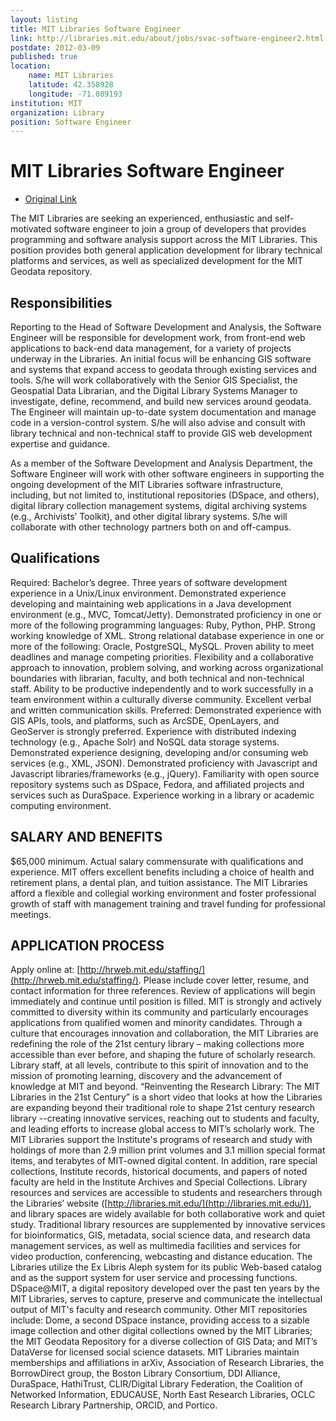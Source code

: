```yaml
---
layout: listing
title: MIT Libraries Software Engineer
link: http://libraries.mit.edu/about/jobs/svac-software-engineer2.html
postdate: 2012-03-09
published: true
location:
	name: MIT Libraries
	latitude: 42.358928
	longitude: -71.089193
institution: MIT
organization: Library
position: Software Engineer
---
```


# MIT Libraries Software Engineer

*  [Original Link](http://libraries.mit.edu/about/jobs/svac-software-engineer2.html)

The MIT Libraries are seeking an experienced, enthusiastic and self-motivated software engineer to join a group of developers that provides programming and software analysis support across the MIT Libraries. This position provides both general application development for library technical platforms and services, as well as specialized development for the MIT Geodata repository.

## Responsibilities
Reporting to the Head of Software Development and Analysis, the Software Engineer will be responsible for development work, from front-end web applications to back-end data management, for a variety of projects underway in the Libraries. An initial focus will be enhancing GIS software and systems that expand access to geodata through existing services and tools. S/he will work collaboratively with the Senior GIS Specialist, the Geospatial Data Librarian, and the Digital Library Systems Manager to investigate, define, recommend, and build new services around geodata. The Engineer will maintain up-to-date system documentation and manage code in a version-control system. S/he will also advise and consult with library technical and non-technical staff to provide GIS web development expertise and guidance.

As a member of the Software Development and Analysis Department, the Software Engineer will work with other software engineers in supporting the ongoing development of the MIT Libraries software infrastructure, including, but not limited to, institutional repositories (DSpace, and others), digital library collection management systems, digital archiving systems (e.g., Archivists’ Toolkit), and other digital library systems. S/he will collaborate with other technology partners both on and off-campus.

## Qualifications

Required: Bachelor’s degree. Three years of software development experience in a Unix/Linux environment. Demonstrated experience developing and maintaining web applications in a Java development environment (e.g., MVC, Tomcat/Jetty). Demonstrated proficiency in one or more of the following programming languages: Ruby, Python, PHP. Strong working knowledge of XML. Strong relational database experience in one or more of the following: Oracle, PostgreSQL, MySQL. Proven ability to meet deadlines and manage competing priorities. Flexibility and a collaborative approach to innovation, problem solving, and working across organizational boundaries with librarian, faculty, and both technical and non-technical staff. Ability to be productive independently and to work successfully in a team environment within a culturally diverse community. Excellent verbal and written communication skills. Preferred: Demonstrated experience with GIS APIs, tools, and platforms, such as ArcSDE, OpenLayers, and GeoServer is strongly preferred. Experience with distributed indexing technology (e.g., Apache Solr) and NoSQL data storage systems. Demonstrated experience designing, developing and/or consuming web services (e.g., XML, JSON). Demonstrated proficiency with Javascript and Javascript libraries/frameworks (e.g., jQuery). Familiarity with open source repository systems such as DSpace, Fedora, and affiliated projects and services such as DuraSpace. Experience working in a library or academic computing environment.

## SALARY AND BENEFITS
$65,000 minimum. Actual salary commensurate with qualifications and experience. MIT offers excellent benefits including a choice of health and retirement plans, a dental plan, and tuition assistance. The MIT Libraries afford a flexible and collegial working environment and foster professional growth of staff with management training and travel funding for professional meetings.

## APPLICATION PROCESS
Apply online at: [http://hrweb.mit.edu/staffing/](http://hrweb.mit.edu/staffing/). Please include cover letter, resume, and contact information for three references. Review of applications will begin immediately and continue until position is filled. MIT is strongly and actively committed to diversity within its community and particularly encourages applications from qualified women and minority candidates. Through a culture that encourages innovation and collaboration, the MIT Libraries are redefining the role of the 21st century library – making collections more accessible than ever before, and shaping the future of scholarly research. Library staff, at all levels, contribute to this spirit of innovation and to the mission of promoting learning, discovery and the advancement of knowledge at MIT and beyond. “Reinventing the Research Library: The MIT Libraries in the 21st Century” is a short video that looks at how the Libraries are expanding beyond their traditional role to shape 21st century research library --creating innovative services, reaching out to students and faculty, and leading efforts to increase global access to MIT’s scholarly work. The MIT Libraries support the Institute's programs of research and study with holdings of more than 2.9 million print volumes and 3.1 million special format items, and terabytes of MIT-owned digital content. In addition, rare special collections, Institute records, historical documents, and papers of noted faculty are held in the Institute Archives and Special Collections. Library resources and services are accessible to students and researchers through the Libraries’ website ([http://libraries.mit.edu/](http://libraries.mit.edu/)), and library spaces are widely available for both collaborative work and quiet study. Traditional library resources are supplemented by innovative services for bioinformatics, GIS, metadata, social science data, and research data management services, as well as multimedia facilities and services for video production, conferencing, webcasting and distance education. The Libraries utilize the Ex Libris Aleph system for its public Web-based catalog and as the support system for user service and processing functions. DSpace@MIT, a digital repository developed over the past ten years by the MIT Libraries, serves to capture, preserve and communicate the intellectual output of MIT's faculty and research community. Other MIT repositories include: Dome, a second DSpace instance, providing access to a sizable image collection and other digital collections owned by the MIT Libraries; the MIT Geodata Repository for a diverse collection of GIS Data; and MIT’s DataVerse for licensed social science datasets. MIT Libraries maintain memberships and affiliations in arXiv, Association of Research Libraries, the BorrowDirect group, the Boston Library Consortium, DDI Alliance, DuraSpace, HathiTrust, CLIR/Digital Library Federation, the Coalition of Networked Information, EDUCAUSE, North East Research Libraries, OCLC Research Library Partnership, ORCID, and Portico.